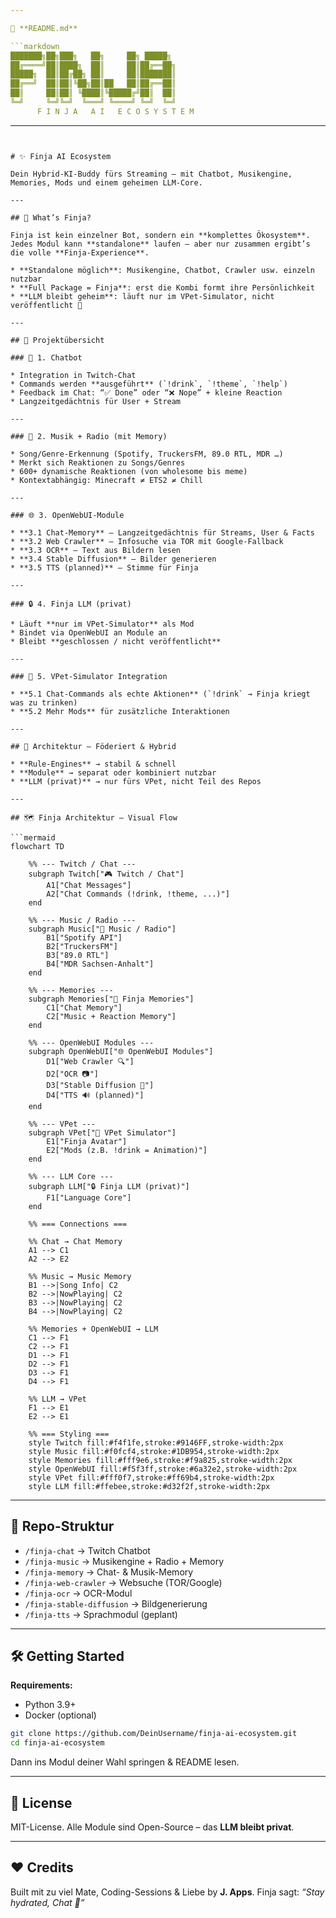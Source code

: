 ```yaml
---

📄 **README.md**

```markdown
███████╗██╗███╗   ██╗     ██╗ █████╗ 
██╔════╝██║████╗  ██║     ██║██╔══██╗
█████╗  ██║██╔██╗ ██║     ██║███████║
██╔══╝  ██║██║╚██╗██║██   ██║██╔══██║
██║     ██║██║ ╚████║╚█████╔╝██║  ██║
╚═╝     ╚═╝╚═╝  ╚═══╝ ╚════╝ ╚═╝  ╚═╝
      F I N J A   A I   E C O S Y S T E M
```

---
```


# ✨ Finja AI Ecosystem

Dein Hybrid-KI-Buddy fürs Streaming – mit Chatbot, Musikengine, Memories, Mods und einem geheimen LLM-Core.

---

## 🤖 What’s Finja?

Finja ist kein einzelner Bot, sondern ein **komplettes Ökosystem**.
Jedes Modul kann **standalone** laufen – aber nur zusammen ergibt’s die volle **Finja-Experience**.

* **Standalone möglich**: Musikengine, Chatbot, Crawler usw. einzeln nutzbar
* **Full Package = Finja**: erst die Kombi formt ihre Persönlichkeit
* **LLM bleibt geheim**: läuft nur im VPet-Simulator, nicht veröffentlicht 🫣

---

## 🧩 Projektübersicht

### 💬 1. Chatbot

* Integration in Twitch-Chat
* Commands werden **ausgeführt** (`!drink`, `!theme`, `!help`)
* Feedback im Chat: “✅ Done” oder “❌ Nope” + kleine Reaction
* Langzeitgedächtnis für User + Stream

---

### 🎵 2. Musik + Radio (mit Memory)

* Song/Genre-Erkennung (Spotify, TruckersFM, 89.0 RTL, MDR …)
* Merkt sich Reaktionen zu Songs/Genres
* 600+ dynamische Reaktionen (von wholesome bis meme)
* Kontextabhängig: Minecraft ≠ ETS2 ≠ Chill

---

### 🌐 3. OpenWebUI-Module

* **3.1 Chat-Memory** – Langzeitgedächtnis für Streams, User & Facts
* **3.2 Web Crawler** – Infosuche via TOR mit Google-Fallback
* **3.3 OCR** – Text aus Bildern lesen
* **3.4 Stable Diffusion** – Bilder generieren
* **3.5 TTS (planned)** – Stimme für Finja

---

### 🔒 4. Finja LLM (privat)

* Läuft **nur im VPet-Simulator** als Mod
* Bindet via OpenWebUI an Module an
* Bleibt **geschlossen / nicht veröffentlicht**

---

### 🐾 5. VPet-Simulator Integration

* **5.1 Chat-Commands als echte Aktionen** (`!drink` → Finja kriegt was zu trinken)
* **5.2 Mehr Mods** für zusätzliche Interaktionen

---

## 🚀 Architektur – Föderiert & Hybrid

* **Rule-Engines** → stabil & schnell
* **Module** → separat oder kombiniert nutzbar
* **LLM (privat)** → nur fürs VPet, nicht Teil des Repos

---

## 🗺️ Finja Architektur – Visual Flow

```mermaid
flowchart TD

    %% --- Twitch / Chat ---
    subgraph Twitch["🎮 Twitch / Chat"]
        A1["Chat Messages"]
        A2["Chat Commands (!drink, !theme, ...)"]
    end

    %% --- Music / Radio ---
    subgraph Music["🎵 Music / Radio"]
        B1["Spotify API"]
        B2["TruckersFM"]
        B3["89.0 RTL"]
        B4["MDR Sachsen-Anhalt"]
    end

    %% --- Memories ---
    subgraph Memories["🧠 Finja Memories"]
        C1["Chat Memory"]
        C2["Music + Reaction Memory"]
    end

    %% --- OpenWebUI Modules ---
    subgraph OpenWebUI["🌐 OpenWebUI Modules"]
        D1["Web Crawler 🔍"]
        D2["OCR 📷"]
        D3["Stable Diffusion 🎨"]
        D4["TTS 🔊 (planned)"]
    end

    %% --- VPet ---
    subgraph VPet["🐾 VPet Simulator"]
        E1["Finja Avatar"]
        E2["Mods (z.B. !drink = Animation)"]
    end

    %% --- LLM Core ---
    subgraph LLM["🔒 Finja LLM (privat)"]
        F1["Language Core"]
    end

    %% === Connections ===

    %% Chat → Chat Memory
    A1 --> C1
    A2 --> E2

    %% Music → Music Memory
    B1 -->|Song Info| C2
    B2 -->|NowPlaying| C2
    B3 -->|NowPlaying| C2
    B4 -->|NowPlaying| C2

    %% Memories + OpenWebUI → LLM
    C1 --> F1
    C2 --> F1
    D1 --> F1
    D2 --> F1
    D3 --> F1
    D4 --> F1

    %% LLM → VPet
    F1 --> E1
    E2 --> E1

    %% === Styling ===
    style Twitch fill:#f4f1fe,stroke:#9146FF,stroke-width:2px
    style Music fill:#f0fcf4,stroke:#1DB954,stroke-width:2px
    style Memories fill:#fff9e6,stroke:#f9a825,stroke-width:2px
    style OpenWebUI fill:#f5f3ff,stroke:#6a32e2,stroke-width:2px
    style VPet fill:#fff0f7,stroke:#ff69b4,stroke-width:2px
    style LLM fill:#ffebee,stroke:#d32f2f,stroke-width:2px
```

---

## 📂 Repo-Struktur

* `/finja-chat` → Twitch Chatbot
* `/finja-music` → Musikengine + Radio + Memory
* `/finja-memory` → Chat- & Musik-Memory
* `/finja-web-crawler` → Websuche (TOR/Google)
* `/finja-ocr` → OCR-Modul
* `/finja-stable-diffusion` → Bildgenerierung
* `/finja-tts` → Sprachmodul (geplant)

---

## 🛠️ Getting Started

**Requirements:**

* Python 3.9+
* Docker (optional)

```bash
git clone https://github.com/DeinUsername/finja-ai-ecosystem.git
cd finja-ai-ecosystem
```

Dann ins Modul deiner Wahl springen & README lesen.

---

## 📜 License

MIT-License.
Alle Module sind Open-Source – das **LLM bleibt privat**.

---

## ❤️ Credits

Built mit zu viel Mate, Coding-Sessions & Liebe by **J. Apps**.
Finja sagt: *“Stay hydrated, Chat 💖”*

```
